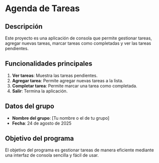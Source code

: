 # Agenda de Tareas

## Descripción

Este proyecto es una aplicación de consola que permite gestionar tareas, agregar nuevas tareas, marcar tareas como completadas y ver las tareas pendientes.

## Funcionalidades principales

1. **Ver tareas**: Muestra las tareas pendientes.
2. **Agregar tarea**: Permite agregar nuevas tareas a la lista.
3. **Completar tarea**: Permite marcar una tarea como completada.
4. **Salir**: Termina la aplicación.

## Datos del grupo

- **Nombre del grupo**: [Tu nombre o el de tu grupo]
- **Fecha**: 24 de agosto de 2025

## Objetivo del programa

El objetivo del programa es gestionar tareas de manera eficiente mediante una interfaz de consola sencilla y fácil de usar.
